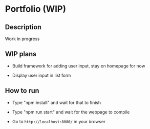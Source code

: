 # Portfolio (WIP)

## Description
Work in progress

## WIP plans

* Build framework for adding user input, stay on homepage for now

* Display user input in list form

## How to run

* Type "npm install" and wait for that to finish

* Type "npm run start" and wait for the webpage to compile

* Go to `http://localhost:8080/` in your browser
